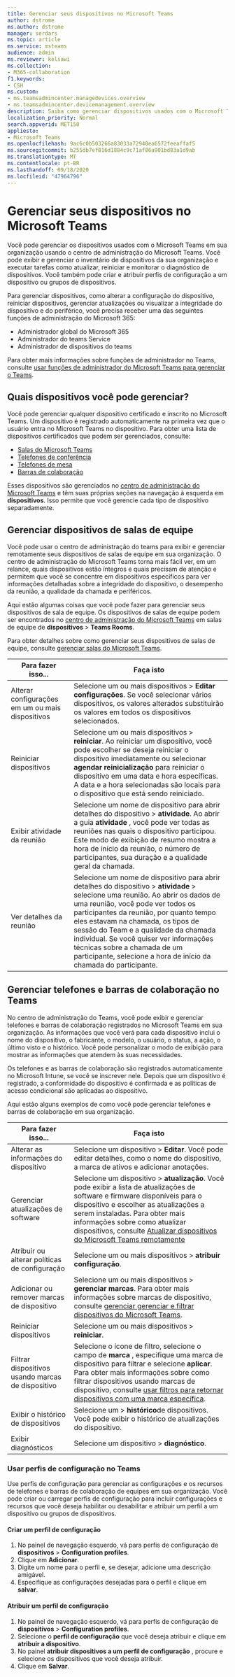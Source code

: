 ```yaml
---
title: Gerenciar seus dispositivos no Microsoft Teams
author: dstrome
ms.author: dstrome
manager: serdars
ms.topic: article
ms.service: msteams
audience: admin
ms.reviewer: kelsawi
ms.collection:
- M365-collaboration
f1.keywords:
- CSH
ms.custom:
- ms.teamsadmincenter.managedevices.overview
- ms.teamsadmincenter.devicemanagement.overview
description: Saiba como gerenciar dispositivos usados com o Microsoft Teams em sua organização.
localization_priority: Normal
search.appverid: MET150
appliesto:
- Microsoft Teams
ms.openlocfilehash: 9ac6c0b503266a83033a72940ea6572feeaffaf5
ms.sourcegitcommit: b255db7ef816d1884c9c71af86a901bd83a1d9ab
ms.translationtype: MT
ms.contentlocale: pt-BR
ms.lasthandoff: 09/18/2020
ms.locfileid: "47964796"
---
```

# <a name="manage-your-devices-in-microsoft-teams"></a>Gerenciar seus dispositivos no Microsoft Teams

Você pode gerenciar os dispositivos usados com o Microsoft Teams em sua organização usando o centro de administração do Microsoft Teams. Você pode exibir e gerenciar o inventário de dispositivos da sua organização e executar tarefas como atualizar, reiniciar e monitorar o diagnóstico de dispositivos. Você também pode criar e atribuir perfis de configuração a um dispositivo ou grupos de dispositivos.

Para gerenciar dispositivos, como alterar a configuração do dispositivo, reiniciar dispositivos, gerenciar atualizações ou visualizar a integridade do dispositivo e do periférico, você precisa receber uma das seguintes funções de administração do Microsoft 365:

- Administrador global do Microsoft 365
- Administrador do teams Service
- Administrador de dispositivos do teams

Para obter mais informações sobre funções de administrador no Teams, consulte [usar funções de administrador do Microsoft Teams para gerenciar o Teams](../using-admin-roles.md).

## <a name="what-devices-can-you-manage"></a>Quais dispositivos você pode gerenciar?

Você pode gerenciar qualquer dispositivo certificado e inscrito no Microsoft Teams. Um dispositivo é registrado automaticamente na primeira vez que o usuário entra no Microsoft Teams no dispositivo. Para obter uma lista de dispositivos certificados que podem ser gerenciados, consulte:

- [Salas do Microsoft Teams](https://www.microsoft.com/microsoft-365/microsoft-teams/across-devices/devices/category?devicetype=20)
- [Telefones de conferência](https://products.office.com/microsoft-teams/across-devices/devices/category?devicetype=73)
- [Telefones de mesa](https://products.office.com/microsoft-teams/across-devices/devices/category?devicetype=34)
- [Barras de colaboração](https://www.microsoft.com/microsoft-365/microsoft-teams/across-devices/devices/category?devicetype=16)

Esses dispositivos são gerenciados no [centro de administração do Microsoft Teams](https://admin.teams.microsoft.com) e têm suas próprias seções na navegação à esquerda em **dispositivos**. Isso permite que você gerencie cada tipo de dispositivo separadamente.

## <a name="manage-teams-rooms-devices"></a>Gerenciar dispositivos de salas de equipe

Você pode usar o centro de administração do teams para exibir e gerenciar remotamente seus dispositivos de salas de equipe em sua organização. O centro de administração do Microsoft Teams torna mais fácil ver, em um relance, quais dispositivos estão íntegros e quais precisam de atenção e permitem que você se concentre em dispositivos específicos para ver informações detalhadas sobre a integridade do dispositivo, o desempenho da reunião, a qualidade da chamada e periféricos. 

Aqui estão algumas coisas que você pode fazer para gerenciar seus dispositivos de sala de equipe. Os dispositivos de salas de equipe podem ser encontrados no [centro de administração do Microsoft Teams](https://admin.teams.microsoft.com) em salas de equipe de **dispositivos**  >  **Teams Rooms**.

Para obter detalhes sobre como gerenciar seus dispositivos de salas de equipe, consulte [gerenciar salas do Microsoft Teams](../rooms/rooms-manage.md).

| Para fazer isso... | Faça isto|
|---------------|--------|
| Alterar configurações em um ou mais dispositivos | Selecione um ou mais dispositivos > **Editar configurações**. Se você selecionar vários dispositivos, os valores alterados substituirão os valores em todos os dispositivos selecionados. |
| Reiniciar dispositivos | Selecione um ou mais dispositivos > **reiniciar**. Ao reiniciar um dispositivo, você pode escolher se deseja reiniciar o dispositivo imediatamente ou selecionar **agendar reinicialização** para reiniciar o dispositivo em uma data e hora específicas. A data e a hora selecionadas são locais para o dispositivo que está sendo reiniciado.|
| Exibir atividade da reunião | Selecione um nome de dispositivo para abrir detalhes do dispositivo > **atividade**. Ao abrir a guia **atividade** , você pode ver todas as reuniões nas quais o dispositivo participou. Este modo de exibição de resumo mostra a hora de início da reunião, o número de participantes, sua duração e a qualidade geral da chamada.|
| Ver detalhes da reunião |  Selecione um nome de dispositivo para abrir detalhes do dispositivo > **atividade** > selecione uma reunião. Ao abrir os dados de uma reunião, você pode ver todos os participantes da reunião, por quanto tempo eles estavam na chamada, os tipos de sessão do Team e a qualidade da chamada individual. Se você quiser ver informações técnicas sobre a chamada de um participante, selecione a hora de início da chamada do participante.|

## <a name="manage-phones-and-collaboration-bars-in-teams"></a>Gerenciar telefones e barras de colaboração no Teams

No centro de administração do Teams, você pode exibir e gerenciar telefones e barras de colaboração registrados no Microsoft Teams em sua organização. As informações que você verá para cada dispositivo inclui o nome do dispositivo, o fabricante, o modelo, o usuário, o status, a ação, o último visto e o histórico. Você pode personalizar o modo de exibição para mostrar as informações que atendem às suas necessidades.

Os telefones e as barras de colaboração são registrados automaticamente no Microsoft Intune, se você se inscrever nele. Depois que um dispositivo é registrado, a conformidade do dispositivo é confirmada e as políticas de acesso condicional são aplicadas ao dispositivo.

Aqui estão alguns exemplos de como você pode gerenciar telefones e barras de colaboração em sua organização.  

|Para fazer isso...  |Faça isto |
|---------|---------|
| Alterar as informações do dispositivo               | Selecione um dispositivo > **Editar**. Você pode editar detalhes, como o nome do dispositivo, a marca de ativos e adicionar anotações.     |
| Gerenciar atualizações de software                 | Selecione um dispositivo > **atualização**. Você pode exibir a lista de atualizações de software e firmware disponíveis para o dispositivo e escolher as atualizações a serem instaladas. Para obter mais informações sobre como atualizar dispositivos, consulte [Atualizar dispositivos do Microsoft Teams remotamente](remote-update.md)   |
| Atribuir ou alterar políticas de configuração | Selecione um ou mais dispositivos > **atribuir configuração**.                                                                                                                                                                                                                   |
| Adicionar ou remover marcas de dispositivo               | Selecione um ou mais dispositivos > **gerenciar marcas**. Para obter mais informações sobre marcas de dispositivo, consulte [gerenciar gerenciar e filtrar dispositivos do Microsoft Teams](manage-device-tags.md).                                                                                                      |
| Reiniciar dispositivos                         | Selecione um ou mais dispositivos > **reiniciar**.                                                                                                                                                                                                                                |
| Filtrar dispositivos usando marcas de dispositivo        | Selecione o ícone de filtro, selecione o campo de **marca** , especifique uma marca de dispositivo para filtrar e selecione **aplicar**. Para obter mais informações sobre como filtrar dispositivos usando marcas de dispositivo, consulte [usar filtros para retornar dispositivos com uma marca específica](manage-device-tags.md#use-filters-to-return-devices-with-a-specific-tag).|
| Exibir o histórico de dispositivos                     | Selecione um > **histórico**de dispositivos. Você pode exibir o histórico de atualizações do dispositivo.                                                                                                                                                                                |
| Exibir diagnósticos                        | Selecione um dispositivo > **diagnóstico**.                                                                                                                                                                                                                            |


### <a name="use-configuration-profiles-in-teams"></a>Usar perfis de configuração no Teams

Use perfis de configuração para gerenciar as configurações e os recursos de telefones e barras de colaboração de equipes em sua organização. Você pode criar ou carregar perfis de configuração para incluir configurações e recursos que você deseja habilitar ou desabilitar e atribuir um perfil a um dispositivo ou grupos de dispositivos. 

#### <a name="create-a-configuration-profile"></a>Criar um perfil de configuração

1. No painel de navegação esquerdo, vá para perfis de configuração de **dispositivos**  >  **Configuration profiles**.
2. Clique em **Adicionar**.
3. Digite um nome para o perfil e, se desejar, adicione uma descrição amigável.
4. Especifique as configurações desejadas para o perfil e clique em **salvar**.

#### <a name="assign-a-configuration-profile"></a>Atribuir um perfil de configuração

1. No painel de navegação esquerdo, vá para perfis de configuração de **dispositivos**  >  **Configuration profiles**.
2. Selecione o **perfil de configuração** que você deseja atribuir e clique em **atribuir a dispositivo**.  
3. No painel **atribuir dispositivos a um perfil de configuração** , procure e selecione os dispositivos que você deseja atribuir.
4. Clique em **Salvar**.

